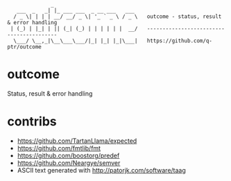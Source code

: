 ~~~~
              _                           
   ___  _   _| |_ ___ ___  _ __ ___   ___    
  / _ \| | | | __/ __/ _ \| '_ ` _ \ / _ \   outcome - status, result & error handling
 | (_) | |_| | || (_| (_) | | | | | |  __/   -----------------------------------------
  \___/ \__,_|\__\___\___/|_| |_| |_|\___|   https://github.com/q-ptr/outcome
~~~~                                         

# outcome
Status, result & error handling

# contribs
- https://github.com/TartanLlama/expected
- https://github.com/fmtlib/fmt
- https://github.com/boostorg/predef
- https://github.com/Neargye/semver
- ASCII text generated with http://patorjk.com/software/taag
